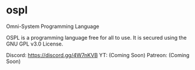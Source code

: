 # ospl
Omni-System Programming Language

OSPL is a programming language free for all to use. It is secured using the GNU GPL v3.0 License. 

Discord: https://discord.gg/4W7nKVB
YT: (Coming Soon)
Patreon: (Coming Soon)
